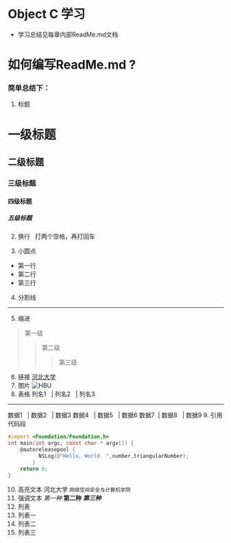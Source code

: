 # Object C 学习
- 学习总结见每章内部ReadMe.md文档

# 如何编写ReadMe.md ?
### 简单总结下：
1. 标题
# 一级标题
## 二级标题
### 三级标题
#### 四级标题
##### 五级标题
2. 换行  
打两个空格，再打回车  

3. 小圆点
- 第一行
- 第二行
- 第三行
4. 分割线
-------------------------
5. 缩进
> 第一级
>> 第二级
>>> 第三级

6. 链接
[河北大学](http://www.hbu.edu.cn/)
7. 图片
![HBU](http://upload.news.hbu.cn/2017/1103/thumb_390_270_1509722092321.jpg)
8. 表格
  列名1   | 列名2   | 列名3
---------------------------
  数据1   | 数据2   | 数据3
  数据4   | 数据5   | 数据6
  数据7   | 数据8   | 数据9
9. 引用代码段
```Objective-C
#import <Foundation/Foundation.h>
int main(int argc, const char * argv[]) {
    @autoreleasepool {
          NSLog(@"Hello, World  ",number,triangularNumber);
        }
    return 0;
}
```
10. 高亮文本
河北大学 `网络空间安全与计算机学院`
11. 强调文本
*第一种*
**第二种**
***第三种***
12. 列表
1. 列表一
2. 列表二
3. 列表三

